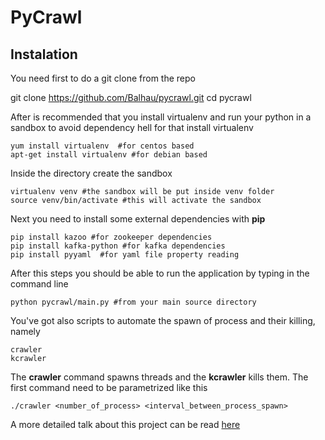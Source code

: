 # PyCrawl

## Instalation

You need first to do a git clone from the repo

  git clone https://github.com/Balhau/pycrawl.git
  cd pycrawl

After is recommended that you install virtualenv and run your python in a sandbox to avoid dependency hell for that install virtualenv

    yum install virtualenv  #for centos based
    apt-get install virtualenv #for debian based


Inside the directory create the sandbox

    virtualenv venv #the sandbox will be put inside venv folder
    source venv/bin/activate #this will activate the sandbox

Next you need to install some external dependencies with **pip**

    pip install kazoo #for zookeeper dependencies
    pip install kafka-python #for kafka dependencies
    pip install pyyaml  #for yaml file property reading

After this steps you should be able to run the application by typing in the command line

    python pycrawl/main.py #from your main source directory

You've got also scripts to automate the spawn of process and their killing, namely

    crawler
    kcrawler

The **crawler** command spawns threads and the **kcrawler** kills them. The first command need to be parametrized like this


    ./crawler <number_of_process> <interval_between_process_spawn>

A more detailed talk about this project can be read [here](https://codecorner.balhau.net/2017/03/12/a-distributed-crawler/)
